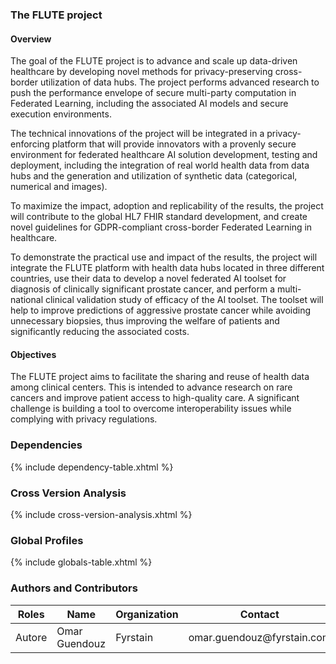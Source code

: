 

### The FLUTE project

#### Overview 

The goal of the FLUTE project is to advance and scale up data-driven healthcare by developing novel methods for privacy-preserving cross-border utilization of data hubs. The project performs advanced research to push the performance envelope of secure multi-party computation in Federated Learning, including the associated AI models and secure execution environments.

The technical innovations of the project will be integrated in a privacy-enforcing platform that will provide innovators with a provenly secure environment for federated healthcare AI solution development, testing and deployment, including the integration of real world health data from data hubs and the generation and utilization of synthetic data (categorical, numerical and images).

To maximize the impact, adoption and replicability of the results, the project will contribute to the global HL7 FHIR standard development, and create novel guidelines for GDPR-compliant cross-border Federated Learning in healthcare.

To demonstrate the practical use and impact of the results, the project will integrate the FLUTE platform with health data hubs located in three different countries, use their data to develop a novel federated AI toolset for diagnosis of clinically significant prostate cancer, and perform a multi-national clinical validation study of efficacy of the AI toolset. The toolset will help to improve predictions of aggressive prostate cancer while avoiding unnecessary biopsies, thus improving the welfare of patients and significantly reducing the associated costs.

#### Objectives

The FLUTE project aims to facilitate the sharing and reuse of health data among clinical centers. This is intended to advance research on rare cancers and improve patient access to high-quality care. A significant challenge is building a tool to overcome interoperability issues while complying with privacy regulations.


### Dependencies

{% include dependency-table.xhtml %}

### Cross Version Analysis

{% include cross-version-analysis.xhtml %}

### Global Profiles

{% include globals-table.xhtml %}


### Authors and Contributors

<table>
<thead>
<tr class="header">
<th>Roles</th>
<th>Name</th>
<th>Organization</th>
<th>Contact</th>
</tr>
</thead>
<tbody>
<tr class="odd">
<td>Autore</td>
<td>Omar Guendouz</td>
<td>Fyrstain</td>
<td>omar.guendouz@fyrstain.com</td>
</tr>
</tbody>
</table>